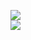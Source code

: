 [![](https://img.shields.io/badge/Made%20With-Github%20Spray-lightgrey.svg?style=for-the-badge&logo=github)](https://github.com/Annihil/github-spray#19268)  
[![](https://i.imgur.com/2DrTn0Z.gif)](https://github.com/Annihil/github-spray)